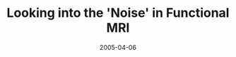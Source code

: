 ---
title: "Looking into the 'Noise' in Functional MRI"
project_id: 
date: 2005-04-06
conference_id: ""
presenters:
   - peter_bandettini
summary: "<p>DIRP investigator seminar, NIH, Bethesda, MD</p>"
file: /assets/presentations/T173.ppt
filename: T173.ppt
layout: presentation
---